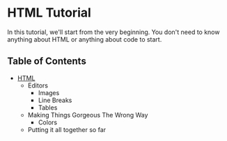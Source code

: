 # HTML Tutorial

In this tutorial, we'll start from the very beginning. You don't need to know anything about HTML or anything about code to start.

## Table of Contents

 * [HTML](#html)
	* Editors
		* Images
		* Line Breaks
		* Tables
	* Making Things Gorgeous The Wrong Way
		* Colors
	* Putting it all together so far

[HTML]: https://github.com/amulifts/html-tutorial/blob/main/HTML/one.html